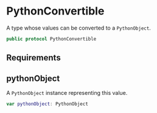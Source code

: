 # PythonConvertible

A type whose values can be converted to a `PythonObject`.

``` swift
public protocol PythonConvertible
```

## Requirements

## pythonObject

A `PythonObject` instance representing this value.

``` swift
var pythonObject: PythonObject
```
